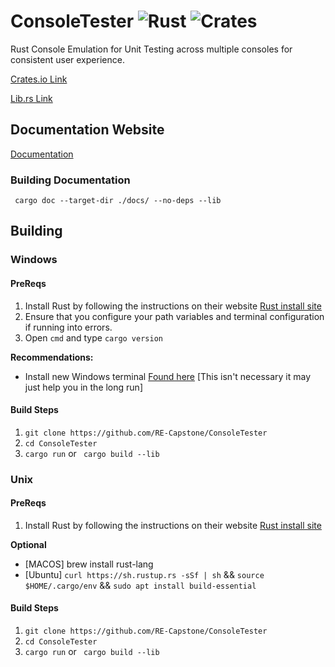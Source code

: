 # ConsoleTester ![Rust](https://github.com/RE-Capstone/ConsoleTester/workflows/Rust/badge.svg) ![Crates](https://img.shields.io/crates/v/console_tester.svg)

Rust Console Emulation for Unit Testing across multiple consoles for consistent user experience.

[Crates.io Link](https://crates.io/crates/console_tester)

[Lib.rs Link](https://lib.rs/crates/console_tester)

## Documentation Website

[Documentation](https://re-capstone.github.io/ConsoleTester/)

### Building Documentation

` cargo doc --target-dir ./docs/ --no-deps --lib`

## Building

### Windows

#### PreReqs

1. Install Rust by following the instructions on their website [Rust install site](https://www.rust-lang.org/tools/install)
2. Ensure that you configure your path variables and terminal configuration if running into errors.
3. Open ` cmd ` and type ` cargo version `

**Recommendations:**
- Install new Windows terminal [Found here](https://github.com/microsoft/terminal) [This isn't necessary it may just help you in the long run]

#### Build Steps

1. ` git clone https://github.com/RE-Capstone/ConsoleTester `
2. ` cd ConsoleTester `
3. ` cargo run ` or ` cargo build --lib`


### Unix

#### PreReqs

1. Install Rust by following the instructions on their website [Rust install site](https://www.rust-lang.org/tools/install)

**Optional**
- [MACOS] brew install rust-lang
- [Ubuntu] ` curl https://sh.rustup.rs -sSf | sh ` && ` source $HOME/.cargo/env ` && ` sudo apt install build-essential `

#### Build Steps

1. ` git clone https://github.com/RE-Capstone/ConsoleTester `
2. ` cd ConsoleTester `
3. ` cargo run ` or ` cargo build --lib`
